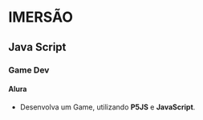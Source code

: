 # IMERSÃO
## Java Script
### Game Dev
#### Alura

- Desenvolva um Game, utilizando **P5JS** e **JavaScript**.